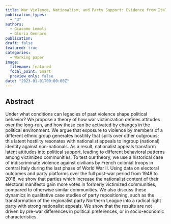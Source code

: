 ```yaml
---
title: War Violence, Nationalism, and Party Support: Evidence from Italy
publication_types:
  - "3"
authors:
  - Giacomo Lemoli
  - Gloria Gennaro
publication: 
draft: false
featured: true
categories:
  - Working paper
image:
  filename: featured
  focal_point: Smart
  preview_only: false
date: "2023-01-01T00:00:00Z"
---
```


## Abstract

Under what conditions can legacies of past violence shape political behavior? We propose a theory of how war victimization defines attitudes over the long-run, and how these can be activated by changes in the political environment. We argue that exposure to violence by members of a different ethnic group generates hostility that spills over other outgroups; this latent hostility resonates with nationalist appeals to ingroup (national) identity against non-nationals. As a result, nationalist appeals transform latent attitudes into political support, leading to different behavioral patterns among victimized communities. To test our theory, we use a historical case of indiscriminate violence against civilians by French colonial troops in central Italy during the last phase of World War II. Using data on electoral outcomes and party platforms over the full post-war period from 1948 to 2018, we show that parties which increase the nationalist content of their electoral manifesto gain more votes in formerly victimized communities, compared to otherwise similar communities. We also discuss these dynamics in qualitative case studies of party repositioning, such as the transformation of the regionalist party Northern League into a radical right party with strong nationalist appeals. We show that the results are not driven by pre-war differences in political preferences, or in socio-economic characteristics.
